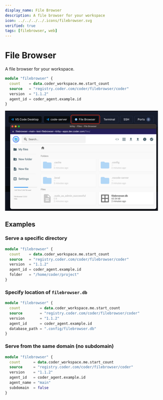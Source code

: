 ```yaml
---
display_name: File Browser
description: A file browser for your workspace
icon: ../../../../.icons/filebrowser.svg
verified: true
tags: [filebrowser, web]
---
```


# File Browser

A file browser for your workspace.

```tf
module "filebrowser" {
  count    = data.coder_workspace.me.start_count
  source   = "registry.coder.com/coder/filebrowser/coder"
  version  = "1.1.2"
  agent_id = coder_agent.example.id
}
```

![Filebrowsing Example](../../.images/filebrowser.png)

## Examples

### Serve a specific directory

```tf
module "filebrowser" {
  count    = data.coder_workspace.me.start_count
  source   = "registry.coder.com/coder/filebrowser/coder"
  version  = "1.1.2"
  agent_id = coder_agent.example.id
  folder   = "/home/coder/project"
}
```

### Specify location of `filebrowser.db`

```tf
module "filebrowser" {
  count         = data.coder_workspace.me.start_count
  source        = "registry.coder.com/coder/filebrowser/coder"
  version       = "1.1.2"
  agent_id      = coder_agent.example.id
  database_path = ".config/filebrowser.db"
}
```

### Serve from the same domain (no subdomain)

```tf
module "filebrowser" {
  count      = data.coder_workspace.me.start_count
  source     = "registry.coder.com/coder/filebrowser/coder"
  version    = "1.1.2"
  agent_id   = coder_agent.example.id
  agent_name = "main"
  subdomain  = false
}
```
